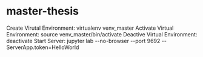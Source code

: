 # master-thesis

Create Virutal Environment: virtualenv venv_master
Activate Virtual Environment: source venv_master/bin/activate
Deactive Virtual Environment: deactivate
Start Server: jupyter lab --no-browser --port 9692 --ServerApp.token=HelloWorld